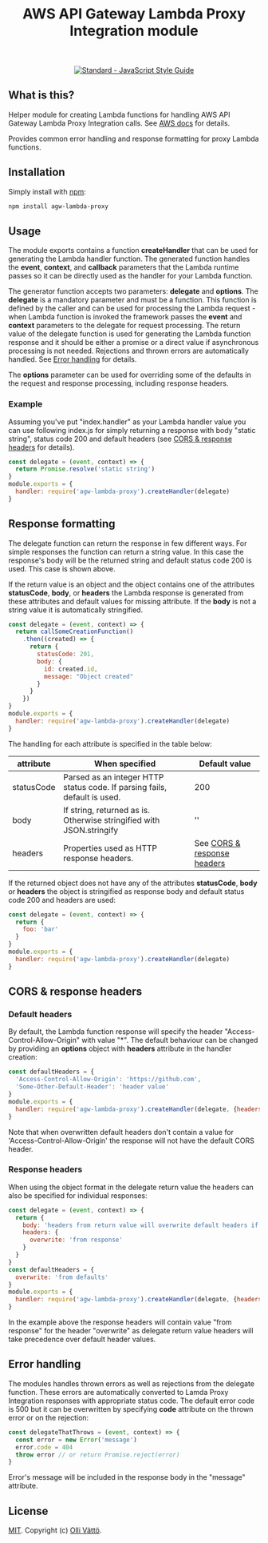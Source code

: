 <h1 align="center">
  AWS API Gateway Lambda Proxy Integration module
  <br>
  <br>
</h1>

<p align="center">
  <a href="https://standardjs.com"><img src="https://img.shields.io/badge/code_style-standard-brightgreen.svg" alt="Standard - JavaScript Style Guide"></a>
</p>

## What is this?

Helper module for creating Lambda functions for handling AWS API Gateway Lambda
Proxy Integration calls. See [AWS docs](https://docs.aws.amazon.com/apigateway/latest/developerguide/api-gateway-create-api-as-simple-proxy-for-lambda.html) for details.

Provides common error handling and response formatting for proxy Lambda functions.

## Installation

Simply install with [npm](http://npmjs.org):

```sh
npm install agw-lambda-proxy
```

## Usage

The module exports contains a function **createHandler** that can be used for
generating the Lambda handler function. The generated function handles the
**event**, **context**, and **callback** parameters that the Lambda runtime
passes so it can be directly used as the handler for your Lambda function.

The generator function accepts two parameters: **delegate** and **options**. The
**delegate** is a mandatory parameter and must be a function. This function is
defined by the caller and can be used for processing the Lambda request - when
Lambda function is invoked the framework passes the **event** and **context**
parameters to the delegate for request processing. The return value of the
delegate function is used for generating the Lambda function response and it
should be either a promise or a direct value if asynchronous processing is not
needed. Rejections and thrown errors are automatically handled. See
[Error handling](#error-handling) for details.

The **options** parameter can be used for overriding some of the defaults in
the request and response processing, including response headers.

### Example

Assuming you've put "index.handler" as your Lambda handler value you can use
following index.js for simply returning a response with body "static string",
status code 200 and default headers (see [CORS & response headers](#cors--response-headers)
for details).

```javascript
const delegate = (event, context) => {
  return Promise.resolve('static string')
}
module.exports = {
  handler: require('agw-lambda-proxy').createHandler(delegate)
}
```

## Response formatting

The delegate function can return the response in few different ways. For simple
responses the function can return a string value. In this case the response's
body will be the returned string and default status code 200 is used. This
case is shown above.

If the return value is an object and the object contains one of the attributes
**statusCode**, **body**, or **headers** the Lambda response is generated from
these attributes and default values for missing attribute. If the **body** is
not a string value it is automatically stringified.

```javascript
const delegate = (event, context) => {
  return callSomeCreationFunction()
    .then((created) => {
      return {
        statusCode: 201,
        body: {
          id: created.id,
          message: "Object created"
        }
      }
    })
}
module.exports = {
  handler: require('agw-lambda-proxy').createHandler(delegate)
}
```

The handling for each attribute is specified in the table below:

attribute|When specified|Default value
---------|--------------|-------------
statusCode|Parsed as an integer HTTP status code. If parsing fails, default is used.|200
body|If string, returned as is. Otherwise stringified with JSON.stringify|''
headers|Properties used as HTTP response headers.|See [CORS & response headers](#cors--response-headers)

If the returned object does not have any of the attributes **statusCode**,
**body** or **headers** the object is stringified as response body and default
status code 200 and headers are used:

```javascript
const delegate = (event, context) => {
  return {
    foo: 'bar'
  }
}
module.exports = {
  handler: require('agw-lambda-proxy').createHandler(delegate)
}
```


## CORS & response headers

### Default headers

By default, the Lambda function response will specify the header
"Access-Control-Allow-Origin" with value "\*". The default behaviour can be
changed by providing an **options** object with **headers** attribute in the
handler creation:

```javascript
const defaultHeaders = {
  'Access-Control-Allow-Origin': 'https://github.com',
  'Some-Other-Default-Header': 'header value'
}
module.exports = {
  handler: require('agw-lambda-proxy').createHandler(delegate, {headers:defaultHeaders})
}
```

Note that when overwritten default headers don't contain a value for
'Access-Control-Allow-Origin' the response will not have the default CORS
header.

### Response headers

When using the object format in the delegate return value the headers can
also be specified for individual responses:

```javascript
const delegate = (event, context) => {
  return {
    body: 'headers from return value will overwrite default headers if same keys are found',
    headers: {
      overwrite: 'from response'
    }
  }
}
const defaultHeaders = {
  overwrite: 'from defaults'
}
module.exports = {
  handler: require('agw-lambda-proxy').createHandler(delegate, {headers:defaultHeaders})
}
```

In the example above the response headers will contain value "from response" for
the header "overwrite" as delegate return value headers will take precedence
over default header values.


## Error handling

The modules handles thrown errors as well as rejections from the delegate
function. These errors are automatically converted to Lamda Proxy Integration
responses with appropriate status code. The default error code is 500 but it
can be overwritten by specifying **code** attribute on the thrown error or on the
rejection:

```javascript
const delegateThatThrows = (event, context) => {
  const error = new Error('message')
  error.code = 404
  throw error // or return Promise.reject(error)
}
```

Error's message will be included in the response body in the "message"
attribute.

## License

[MIT](LICENSE). Copyright (c) [Olli Vättö](https://github.com/ovatto).
